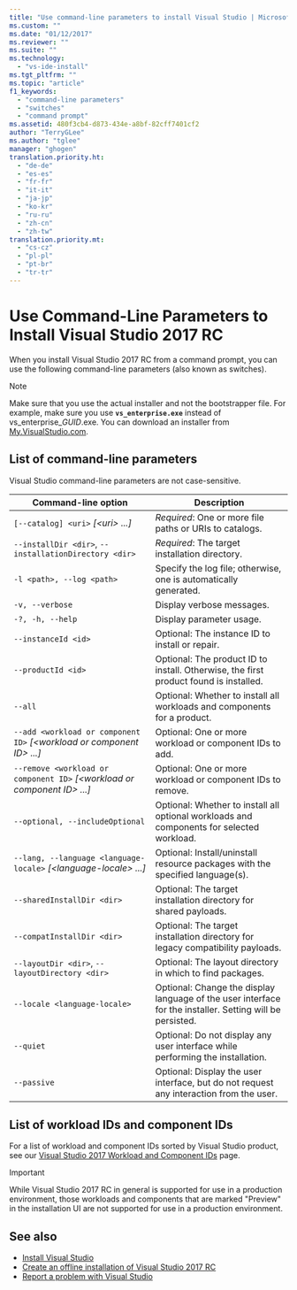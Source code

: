 ```yaml
---
title: "Use command-line parameters to install Visual Studio | Microsoft Docs"
ms.custom: ""
ms.date: "01/12/2017"
ms.reviewer: ""
ms.suite: ""
ms.technology:
  - "vs-ide-install"
ms.tgt_pltfrm: ""
ms.topic: "article"
f1_keywords:
  - "command-line parameters"
  - "switches"
  - "command prompt"
ms.assetid: 480f3cb4-d873-434e-a8bf-82cff7401cf2
author: "TerryGLee"
ms.author: "tglee"
manager: "ghogen"
translation.priority.ht:
  - "de-de"
  - "es-es"
  - "fr-fr"
  - "it-it"
  - "ja-jp"
  - "ko-kr"
  - "ru-ru"
  - "zh-cn"
  - "zh-tw"
translation.priority.mt:
  - "cs-cz"
  - "pl-pl"
  - "pt-br"
  - "tr-tr"
---
```

# Use Command-Line Parameters to Install Visual Studio 2017 RC
When you install Visual Studio 2017 RC from a command prompt, you can use the following command-line parameters (also known as switches).  


> [!NOTE]
>  Make sure that you use the actual installer and not the bootstrapper file. For example, make sure you use **`vs_enterprise.exe`** instead of vs_enterprise_*GUID*.exe. You can download an installer from [My.VisualStudio.com](https://my.visualstudio.com/downloads?q=visual%20studio%20enterprise%202015).  

## List of command-line parameters  
 Visual Studio command-line parameters are not case-sensitive.  

| **Command-line option** | **Description** |
| ----------------------- | --------------- |  
| ```[--catalog] <uri>``` *[&#60;uri&#62; ...]* | *Required*: One or more file paths or URIs to catalogs. |
|  ```--installDir <dir>```, ```--installationDirectory <dir>``` | *Required*: The target installation directory. |
|  ```-l <path>, --log <path>``` | Specify the log file; otherwise, one is automatically generated. |
|  ```-v, --verbose``` | Display verbose messages. |
|  ```-?, -h, --help``` | Display parameter usage. |
| ```--instanceId <id>``` | Optional: The instance ID to install or repair. |
| ```--productId <id>``` | Optional: The product ID to install. Otherwise, the first product found is installed. |
| ```--all``` | Optional: Whether to install all workloads and components for a product. |
| ```--add <workload or component ID>``` *[&#60;workload or component ID&#62; ...]* | Optional: One or more workload or component IDs to add. |
| ```--remove <workload or component ID>``` *[&#60;workload or component ID&#62; ...]* | Optional: One or more workload or component IDs to remove. |
| ```--optional, --includeOptional``` | Optional: Whether to install all optional workloads and components for selected workload. |
| ```--lang, --language <language-locale>``` *[&#60;language-locale&#62; ...]* | Optional: Install/uninstall resource packages with the specified language(s). |
|  ```--sharedInstallDir <dir>``` | Optional: The target installation directory for shared payloads. |  
| ```--compatInstallDir <dir>``` | Optional: The target installation directory for legacy compatibility payloads. |  
|  ```--layoutDir <dir>```, ```--layoutDirectory <dir>``` | Optional: The layout directory in which to find packages.|
|  ```--locale <language-locale>``` | Optional: Change the display language of the user interface for the installer. Setting will be persisted. |
| ```--quiet``` | Optional: Do not display any user interface while performing the installation. |
| ```--passive``` | Optional: Display the user interface, but do not request any interaction from the user. |

## List of workload IDs and component IDs
For a list of workload and component IDs sorted by Visual Studio product, see our [Visual Studio 2017 Workload and Component IDs](https://aka.ms/vs2017componentids) page.


> [!IMPORTANT]
> While Visual Studio 2017 RC in general is supported for use in a production environment, those workloads and components that are marked "Preview" in the installation UI are not supported for use in a production environment.

## See also

 * [Install Visual Studio](install-visual-studio.md)
 * [Create an offline installation of Visual Studio 2017 RC](create-an-offline-installation-of-visual-studio.md)
 * [Report a problem with Visual Studio](../ide/how-to-report-a-problem-with-visual-studio-2017.md)
